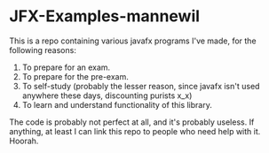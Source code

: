 # JFX-Examples-mannewil
This is a repo containing various javafx programs I've made, for the following reasons:
1) To prepare for an exam.
2) To prepare for the pre-exam.
3) To self-study (probably the lesser reason, since javafx isn't used anywhere these days, discounting purists x_x)
4) To learn and understand functionality of this library.

The code is probably not perfect at all, and it's probably useless. If anything, at least I can link this repo to people who need help with it. Hoorah.
